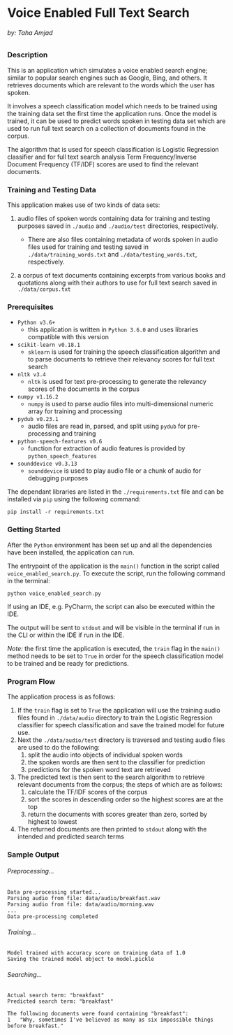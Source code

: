 # Voice Enabled Full Text Search
###### by: Taha Amjad

### Description

This is an application which simulates a voice enabled search engine; similar to popular search engines such as Google, Bing, and others. It retrieves documents which are relevant to the words which the user has spoken.

It involves a speech classification model which needs to be trained using the training data set the first time the application runs. Once the model is trained, it can be used to predict words spoken in testing data set which are used to run full text search on a collection of documents found in the corpus.

The algorithm that is used for speech classification is Logistic Regression classifier and for full text search analysis Term Frequency/Inverse Document Frequency (TF/IDF) scores are used to find the relevant documents.   


### Training and Testing Data
This application makes use of two kinds of data sets:
1. audio files of spoken words containing data for training and testing purposes saved in `./audio` and `./audio/test` directories, respectively.
    
    - There are also files containing metadata of words spoken in audio files used for training and testing saved in `./data/training_words.txt` and `./data/testing_words.txt`, respectively.
2. a corpus of text documents containing excerpts from various books and quotations along with their authors to use for full text search saved in `./data/corpus.txt`


### Prerequisites
- `Python v3.6+`
    - this application is written in `Python 3.6.0` and uses libraries compatible with this version
- `scikit-learn v0.18.1`
    - `sklearn` is used for training the speech classification algorithm and to parse documents to retrieve their relevancy scores for full text search
- `nltk v3.4`
    - `nltk` is used for text pre-processing to generate the relevancy scores of the documents in the corpus 
- `numpy v1.16.2`
    - `numpy` is used to parse audio files into multi-dimensional numeric array for training and processing
- `pydub v0.23.1`
    - audio files are read in, parsed, and split using `pydub` for pre-processing and training
- `python-speech-features v0.6`
    - function for extraction of audio features is provided by `python_speech_features`  
- `sounddevice v0.3.13`
    - `sounddevice` is used to play audio file or a chunk of audio for debugging purposes

The dependant libraries are listed in the `./requirements.txt` file and can be installed via `pip` using the following command:
```buildoutcfg
pip install -r requirements.txt
```


### Getting Started
After the `Python` environment has been set up and all the dependencies have been installed, the application can run. 

The entrypoint of the application is the `main()` function in the script called `voice_enabled_search.py`. To execute the script, run the following command in the terminal:

```buildoutcfg
python voice_enabled_search.py
```  

If using an IDE, e.g. PyCharm, the script can also be executed within the IDE.

The output will be sent to `stdout` and will be visible in the terminal if run in the CLI or within the IDE if run in the IDE.

*Note:* the first time the application is executed, the `train` flag in the `main()` method needs to be set to `True` in order for the speech classification model to be trained and be ready for predictions.


### Program Flow

The application process is as follows:
1. If the `train` flag is set to `True` the application will use the training audio files found in `./data/audio` directory to train the Logistic Regression classifier for speech classification and save the trained model for future use.
2. Next the `./data/audio/test` directory is traversed and testing audio files are used to do the following:
    1. split the audio into objects of individual spoken words
    2. the spoken words are then sent to the classifier for prediction
    3. predictions for the spoken word text are retrieved 
3. The predicted text is then sent to the search algorithm to retrieve relevant documents from the corpus; the steps of which are as follows:
    1. calculate the TF/IDF scores of the corpus
    2. sort the scores in descending order so the highest scores are at the top
    3. return the documents with scores greater than zero, sorted by highest to lowest
4. The returned documents are then printed to `stdout` along with the intended and predicted search terms


### Sample Output

###### Preprocessing...
```buildoutcfg
Data pre-processing started...
Parsing audio from file: data/audio/breakfast.wav
Parsing audio from file: data/audio/morning.wav
...
Data pre-processing completed
```

###### Training...
```buildoutcfg
Model trained with accuracy score on training data of 1.0
Saving the trained model object to model.pickle
```

###### Searching...
```buildoutcfg
Actual search term: "breakfast"
Predicted search term: "breakfast"

The following documents were found containing "breakfast":
1	"Why, sometimes I've believed as many as six impossible things before breakfast."
```
